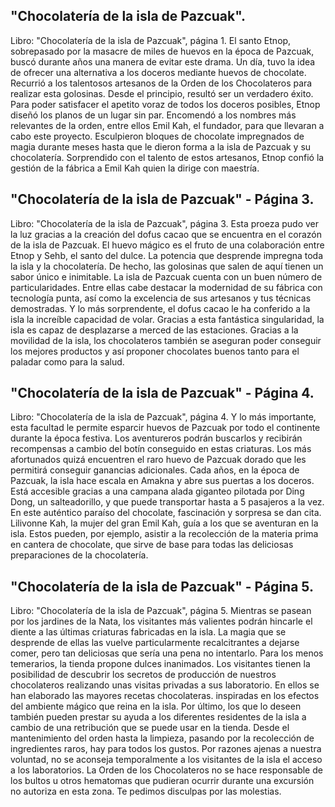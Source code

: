 ## "Chocolatería de la isla de Pazcuak".
Libro: "Chocolatería de la isla de Pazcuak", página 1.
El santo Etnop, sobrepasado por la masacre de miles de huevos en la época de Pazcuak, buscó durante años una manera de evitar este drama. Un día, tuvo la idea de ofrecer una alternativa a los doceros mediante huevos de chocolate.
Recurrió a los talentosos artesanos de la Orden de los Chocolateros para realizar esta golosinas. Desde el principio, resultó ser un verdadero éxito.
Para poder satisfacer el apetito voraz de todos los doceros posibles, Etnop diseñó los planos de un lugar sin par.
Encomendó a los nombres más relevantes de la orden, entre ellos Emil Kah, el fundador, para que llevaran a cabo este proyecto. Esculpieron bloques de chocolate impregnados de magia durante meses hasta que le dieron forma a la isla de Pazcuak y su chocolatería.
Sorprendido con el talento de estos artesanos, Etnop confió la gestión de la fábrica a Emil Kah quien la dirige con maestría.

## "Chocolatería de la isla de Pazcuak" - Página 3.
Libro: "Chocolatería de la isla de Pazcuak", página 3.
Esta proeza pudo ver la luz gracias a la creación del dofus cacao que se encuentra en el corazón de la isla de Pazcuak. El huevo mágico es el fruto de una colaboración entre Etnop y Sehb, el santo del dulce. La potencia que desprende impregna toda la isla y la chocolatería. De hecho, las golosinas que salen de aquí tienen un sabor único e inimitable.
La isla de Pazcuak cuenta con un buen número de particularidades. Entre ellas cabe destacar la modernidad de su fábrica con tecnología punta, así como la excelencia de sus artesanos y tus técnicas demostradas. Y lo más sorprendente, el dofus cacao le ha conferido a la isla la increíble capacidad de volar.
Gracias a esta fantástica singularidad, la isla es capaz de desplazarse a merced de las estaciones. Gracias a la movilidad de la isla, los chocolateros también se aseguran poder conseguir los mejores productos y así proponer chocolates buenos tanto para el paladar como para la salud.

## "Chocolatería de la isla de Pazcuak" - Página 4.
Libro: "Chocolatería de la isla de Pazcuak", página 4.
Y lo más importante, esta facultad le permite esparcir huevos de Pazcuak por todo el continente durante la época festiva. Los aventureros podrán buscarlos y recibirán recompensas a cambio del botín conseguido en estas criaturas. Los más afortunados quizá encuentren el raro huevo de Pazcuak dorado que les permitirá conseguir ganancias adicionales.
Cada años, en la época de Pazcuak, la isla hace escala en Amakna y abre sus puertas a los doceros. Está accesible gracias a una campana alada giganteo pilotada por Ding Dong, un salteadorillo, y que puede transportar hasta a 5 pasajeros a la vez.
En este auténtico paraíso del chocolate, fascinación y sorpresa se dan cita. Lilivonne Kah, la mujer del gran Emil Kah, guía a los que se aventuran en la isla.
Estos pueden, por ejemplo, asistir a la recolección de la materia prima en cantera de chocolate, que sirve de base para todas las deliciosas preparaciones de la chocolatería.

## "Chocolatería de la isla de Pazcuak" - Página 5.
Libro: "Chocolatería de la isla de Pazcuak", página 5.
Mientras se pasean por los jardines de la Nata, los visitantes más valientes podrán hincarle el diente a las últimas criaturas fabricadas en la isla. La magia que se desprende de ellas las vuelve particularmente recalcitrantes a dejarse comer, pero tan deliciosas que sería una pena no intentarlo. Para los menos temerarios, la tienda propone dulces inanimados.
Los visitantes tienen la posibilidad de descubrir los secretos de producción de nuestros chocolateros realizando unas visitas privadas a sus laboratorio. En ellos se han elaborado las mayores recetas chocolateras. inspiradas en los efectos del ambiente mágico que reina en la isla.
Por último, los que lo deseen también pueden prestar su ayuda a los diferentes residentes de la isla a cambio de una retribución que se puede usar en la tienda. Desde el mantenimiento del orden hasta la limpieza, pasando por la recolección de ingredientes raros, hay para todos los gustos.
Por razones ajenas a nuestra voluntad, no se aconseja temporalmente a los visitantes de la isla el acceso a los laboratorios. La Orden de los Chocolateros no se hace responsable de los bultos u otros hematomas que pudieran ocurrir durante una excursión no autoriza en esta zona. Te pedimos disculpas por las molestias.